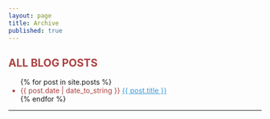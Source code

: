 ```yaml
---
layout: page
title: Archive
published: true
---
```


<h2 style='color:#ac4142'>ALL BLOG POSTS</h2>
<ul class="posts" >
      {% for post in site.posts %}
      <li style='color:#ac4142'><span> {{ post.date | date_to_string }}</span> <a style='color:#3498DB' href="{{ post.url }}">{{ post.title }}</a></li>
      {% endfor %}
   </ul>
<hr>
